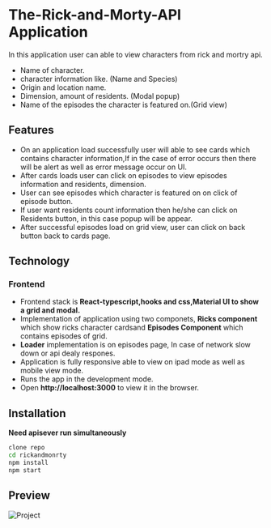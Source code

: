 # The-Rick-and-Morty-API Application

In this application user can able to view characters from rick and mortry api.
- Name of character.
- character information like. (Name and Species)
- Origin and location name.
- Dimension, amount of residents. (Modal popup)
- Name of the episodes the character is featured on.(Grid view)

## Features

- On an application load successfully user will able to see cards which contains character information,If in the case of error occurs then there will be alert as well as error message occur on UI.
- After cards loads user can click on episodes to view episodes information and residents, dimension.
- User can see episodes which character is featured on on click of episode button.
- If user want residents count information then he/she can click on Residents button, in this case popup will be appear.
- After successful episodes load on grid view, user can click on back button back to cards page.

## Technology

### Frontend

- Frontend stack is **React-typescript,hooks and css,Material UI  to show a grid and modal.**
- Implementation of application using two componets, **Ricks component** which show ricks character cardsand **Episodes Component** which contains episodes of grid.
- **Loader** implementation is on episodes page, In case of network slow down or api dealy respones.
- Application is fully responsive able to view on ipad mode as well as mobile view mode.
- Runs the app in the development mode.
- Open **http://localhost:3000** to view it in the browser.

## Installation
 **Need apisever run simultaneously**
```sh
clone repo
cd rickandmonrty
npm install
npm start
```

## Preview

![Project](https://media.giphy.com/media/gLxri3dQAvonbdGHwS/giphy-downsized-large.gif?cid=790b7611de7f03d1dd9a0919178a8fc8c1c59ae7ce1eed85&rid=giphy-downsized-large.gif&ct=g)
